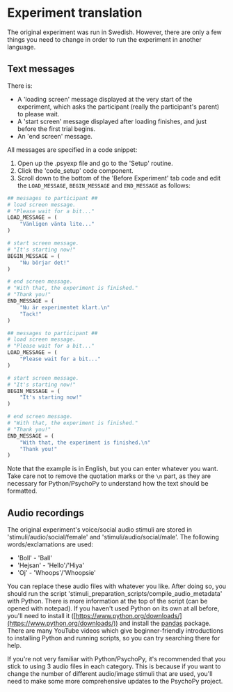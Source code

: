 # Experiment translation
The original experiment was run in Swedish. However, there are only a few things you need to change in order to run the experiment in another language.

## Text messages
There is:
* A 'loading screen' message displayed at the very start of the experiment, which asks the participant (really the participant's parent) to please wait.
* A 'start screen' message displayed after loading finishes, and just before the first trial begins.
* An 'end screen' message.

All messages are specified in a code snippet:
1. Open up the .psyexp file and go to the 'Setup' routine.
2. Click the 'code_setup' code component.
3. Scroll down to the bottom of the 'Before Experiment' tab code and edit the `LOAD_MESSAGE`, `BEGIN_MESSAGE` and `END_MESSAGE` as follows:

```python
## messages to participant ##
# load screen message.
# "Please wait for a bit..."
LOAD_MESSAGE = (
    "Vänligen vänta lite..."
)

# start screen message.
# "It's starting now!"
BEGIN_MESSAGE = (
    "Nu börjar det!"
)

# end screen message.
# "With that, the experiment is finished."
# "Thank you!"
END_MESSAGE = (
    "Nu är experimentet klart.\n"
    "Tack!"
)
```

```python
## messages to participant ##
# load screen message.
# "Please wait for a bit..."
LOAD_MESSAGE = (
    "Please wait for a bit..."
)

# start screen message.
# "It's starting now!"
BEGIN_MESSAGE = (
    "It's starting now!"
)

# end screen message.
# "With that, the experiment is finished."
# "Thank you!"
END_MESSAGE = (
    "With that, the experiment is finished.\n"
    "Thank you!"
)
```
Note that the example is in English, but you can enter whatever you want. Take care not to remove the quotation marks or the `\n` part, as they are necessary for Python/PsychoPy to understand how the text should be formatted.

## Audio recordings
The original experiment's voice/social audio stimuli are stored in 'stimuli/audio/social/female' and 'stimuli/audio/social/male'. The following words/exclamations are used:
* 'Boll' - 'Ball'
* 'Hejsan' - 'Hello'/'Hiya'
* 'Oj' - 'Whoops'/'Whoopsie'

You can replace these audio files with whatever you like. After doing so, you should run the script 'stimuli_preparation_scripts/compile_audio_metadata' with Python. There is more information at the top of the script (can be opened with notepad). If you haven't used Python on its own at all before, you'll need to install it ([https://www.python.org/downloads/](https://www.python.org/downloads/)) and install the [pandas](https://pypi.org/project/pandas/) package. There are many YouTube videos which give beginner-friendly introductions to installing Python and running scripts, so you can try searching there for help.

If you're not very familiar with Python/PsychoPy, it's recommended that you stick to using 3 audio files in each category. This is because if you want to change the number of different audio/image stimuli that are used, you'll need to make some more comprehensive updates to the PsychoPy project.